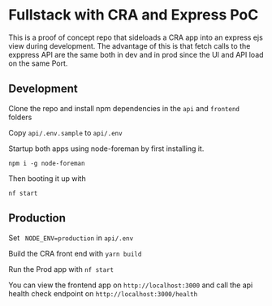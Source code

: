 # Fullstack with CRA and Express PoC

This is a proof of concept repo that sideloads a CRA app into an express ejs view during development. The advantage of this is that fetch calls to the exppress API are the same both in dev and in prod since the UI and API load on the same Port.

## Development

Clone the repo and install npm dependencies in the `api` and `frontend` folders

Copy `api/.env.sample` to `api/.env`

Startup both apps using node-foreman by first installing it.

`npm i -g node-foreman`

Then booting it up with

`nf start`

## Production

Set ` NODE_ENV=production` in `api/.env`

Build the CRA front end with `yarn build`

Run the Prod app with `nf start`

You can view the frontend app on `http://localhost:3000` and call the api health check endpoint on `http://localhost:3000/health`
